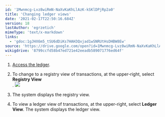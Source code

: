 ```yaml
---
id: '1Mwnmcg-Lvz8wiRmN-NaXvKaKhLlAzK-kSKlDPjRp2a0'
title: 'Changing ledger views'
date: '2021-02-17T22:50:16.684Z'
version: 18
lastAuthor: 'egrzetich'
mimeType: 'text/x-markdown'
links:
  - 'gdoc:1gJHX6m5_tSU6dDiKs7HAH3Qxjad1wSNRUtHsDHBW8Ew'
source: 'https://drive.google.com/open?id=1Mwnmcg-Lvz8wiRmN-NaXvKaKhLlAzK-kSKlDPjRp2a0'
wikigdrive: '8799ccfd58b47ed721e42eeadb589071776ed64f'
---
```

1. [Access the ledger](gdoc:1gJHX6m5_tSU6dDiKs7HAH3Qxjad1wSNRUtHsDHBW8Ew).
2. To change to a registry view of transactions, at the upper-right, select <strong>Registry View</strong>  
   . <img src="../changing-ledger-views.assets/10000000000000CE00000017A564D75D3659E6E9.png" />  

3. The system displays the registry view.
4. To view a ledger view of transactions, at the upper-right, select <strong>Ledger View</strong>. The system displays the ledger view.
